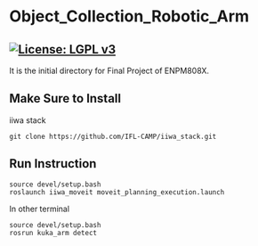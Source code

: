 # Object_Collection_Robotic_Arm

[![License: LGPL v3](https://img.shields.io/badge/License-LGPL%20v3-blue.svg)](https://www.gnu.org/licenses/lgpl-3.0)
---

It is the initial directory for Final Project of ENPM808X.

## Make Sure to Install

iiwa stack

```
git clone https://github.com/IFL-CAMP/iiwa_stack.git
```

## Run Instruction 

```
source devel/setup.bash
roslaunch iiwa_moveit moveit_planning_execution.launch 
```
In other terminal

```
source devel/setup.bash
rosrun kuka_arm detect 
```


